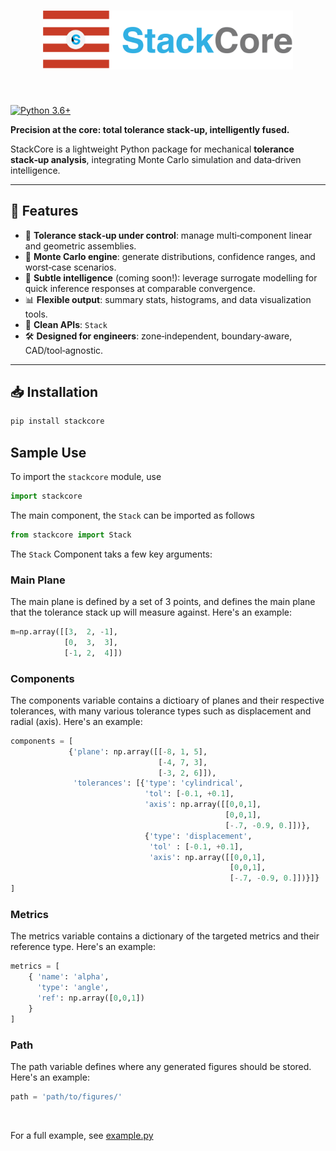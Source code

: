 <h1 align="center">
<img src="./res/logo.png" width="400">
</h1><br>

[![Python
3.6+](https://img.shields.io/badge/python-3.9-blue.svg)](https://www.python.org/downloads/release/python-360/)


**Precision at the core: total tolerance stack‑up, intelligently fused.**

StackCore is a lightweight Python package for mechanical **tolerance stack‑up analysis**, integrating Monte Carlo simulation and data‑driven intelligence.

---

## 🚀 Features

- 🧮 **Tolerance stack‑up under control**: manage multi‑component linear and geometric assemblies.
- 🔁 **Monte Carlo engine**: generate distributions, confidence ranges, and worst‑case scenarios.
- 🧠 **Subtle intelligence** (coming soon!): leverage surrogate modelling for quick inference responses at comparable convergence.
- 📊 **Flexible output**: summary stats, histograms, and data visualization tools.
- 🔌 **Clean APIs**: `Stack`
- 🛠️ **Designed for engineers**: zone‑independent, boundary‑aware, CAD/tool‑agnostic.

---

## 📥 Installation

```bash
pip install stackcore
```

## Sample Use
To import the ```stackcore``` module, use
```python
import stackcore
```

The main component, the ```Stack``` can be imported as follows
```python
from stackcore import Stack
```

The ```Stack``` Component taks a few key arguments:
### Main Plane
The main plane is defined by a set of 3 points, and defines the main plane that the tolerance stack up will measure against. Here's an example:
```python
m=np.array([[3,  2, -1],
            [0,  3,  3],
            [-1, 2,  4]])
```
### Components
The components variable contains a dictioary of planes and their respective tolerances, with many various tolerance types such as displacement and radial (axis).
Here's an example:
```python
components = [
             {'plane': np.array([[-8, 1, 5],
                                 [-4, 7, 3],
                                 [-3, 2, 6]]),
              'tolerances': [{'type': 'cylindrical',
                              'tol': [-0.1, +0.1],
                              'axis': np.array([[0,0,1], 
                                                [0,0,1],
                                                [-.7, -0.9, 0.]])},
                              {'type': 'displacement',
                               'tol' : [-0.1, +0.1],
                               'axis': np.array([[0,0,1], 
                                                 [0,0,1],
                                                 [-.7, -0.9, 0.]])}]}
]
```
### Metrics
The metrics variable contains a dictionary of the targeted metrics and their reference type. Here's an example:
```python
metrics = [
    { 'name': 'alpha',
      'type': 'angle', 
      'ref': np.array([0,0,1])
    }
]
```
### Path
The path variable defines where any generated figures should be stored. Here's an example:
```python
path = 'path/to/figures/'
```
<br>

For a full example, see [example.py](example.py)